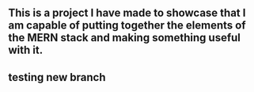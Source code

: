 ## This is a project I have made to showcase that I am capable of putting together the elements of the MERN stack and making something useful with it.

## testing new branch
